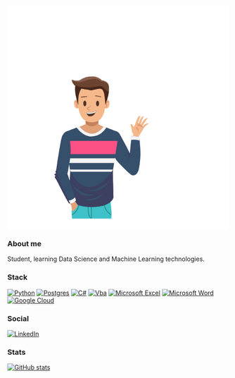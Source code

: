 <p align="center"><img src="https://github.com/EnterSub/entersub/blob/main/Hello.gif"></p>

### About me

Student, learning Data Science and Machine Learning technologies.

### Stack

[![Python](https://img.shields.io/badge/python-3670A0?style=for-the-badge&logo=python&logoColor=white)](https://github.com/EnterSub)
[![Postgres](https://img.shields.io/badge/postgres-%23316192?style=for-the-badge&logo=postgresql&logoColor=white)](https://github.com/EnterSub)
[![C#](https://img.shields.io/badge/c%23-green?style=for-the-badge&logo=c-sharp&logoColor=white)](https://github.com/EnterSub)
[![Vba](https://img.shields.io/badge/vba-9cf?style=for-the-badge&logo=vba&logoColor=white)](https://github.com/EnterSub)
[![Microsoft Excel](https://img.shields.io/badge/Microsoft_Excel-217346?style=for-the-badge&logo=microsoft-excel&logoColor=white)](https://github.com/EnterSub)
[![Microsoft Word](https://img.shields.io/badge/Microsoft_Word-2B579A?style=for-the-badge&logo=microsoft-word&logoColor=white)](https://github.com/EnterSub)
[![Google Cloud](https://img.shields.io/badge/GoogleCloud-9cf?style=for-the-badge&logo=google-cloud&logoColor=white)](https://github.com/EnterSub)

### Social
[![LinkedIn](https://img.shields.io/badge/linkedin-9cf?style=for-the-badge&logo=linkedin&logoColor=white)](https://github.com/EnterSub)

### Stats
[![GitHub stats](https://github-readme-stats.vercel.app/api?username=entersub&hide=stars,prs,issues,contribs&count_private=true&show_icons=true&theme=gruvbox)](https://github.com/entersub)
